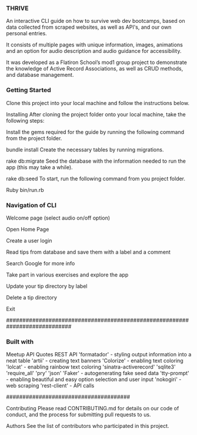 ### THRIVE

An interactive CLI guide on how to survive web dev bootcamps, based on data collected from scraped websites, as well as API's, and our own personal entries.

It consists of multiple pages with unique information, images, animations and an option for audio description and audio guidance for accessibility.

It was developed as a Flatiron School’s mod1 group project to demonstrate the knowledge of Active Record Associations, as well as CRUD methods, and database management. 


### Getting Started
Clone this project into your local machine and follow the instructions below.

Installing
After cloning the project folder onto your local machine, take the following steps:

Install the gems required for the guide by running the following command from the project folder.

bundle install
Create the necessary tables by running migrations.

rake db:migrate
Seed the database with the information needed to run the app (this may take a while).

rake db:seed
To start, run the following command from you project folder.

Ruby bin/run.rb


### Navigation of CLI

Welcome page (select audio on/off option)

Open Home Page

Create a user login

Read tips from database and save them with a label and a comment

Search Google for more info

Take part in various exercises and explore the app

Update your tip directory by label

Delete a tip directory

Exit

############################################################################

### Built with

 Meetup API
 Quotes REST API
'formatador' - styling output information into a neat table
'artii' - creating text banners
'Colorize' - enabling text coloring
'lolcat' - enabling rainbow text coloring
'sinatra-activerecord'
'sqlite3'
'require_all'
'pry'
'json'
'Faker' - autogenerating fake seed data
'tty-prompt' - enabling beautiful and easy option selection and user input
'nokogiri' - web scraping
'rest-client' - API calls

######################################

Contributing
Please read CONTRIBUTING.md for details on our code of conduct, and the process for submitting pull requests to us.

Authors
See the list of contributors who participated in this project.
